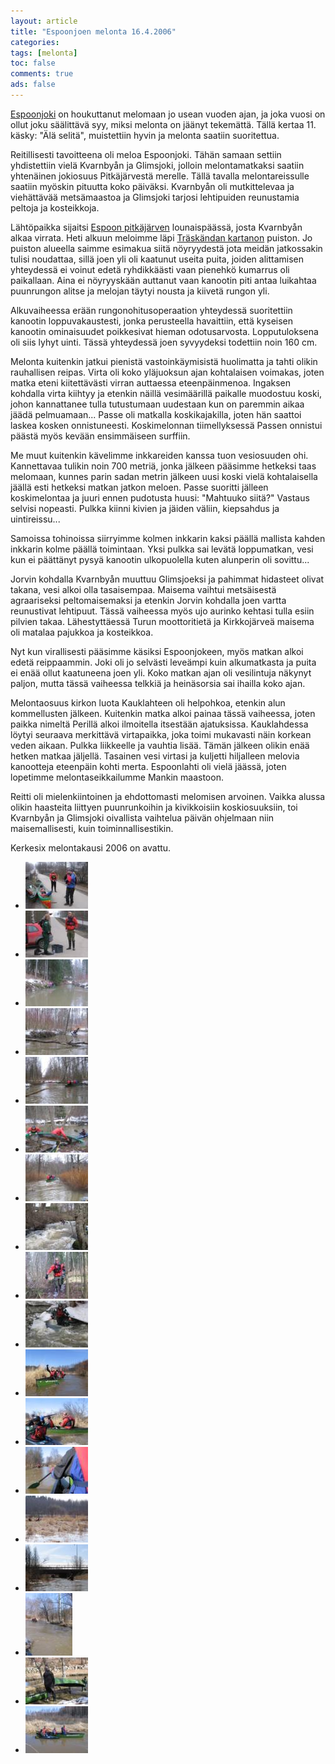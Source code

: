 ```yaml
---
layout: article
title: "Espoonjoen melonta 16.4.2006"
categories:
tags: [melonta]
toc: false
comments: true
ads: false
---
```


[Espoonjoki](http://koti.mbnet.fi/ugo/espoonkuvat/joki.html) on
houkuttanut melomaan jo usean vuoden ajan, ja joka vuosi on ollut joku
säälittävä syy, miksi melonta on jäänyt tekemättä. Tällä kertaa 11.
käsky: "Älä selitä", muistettiin hyvin ja melonta saatiin suoritettua.

Reitillisesti tavoitteena oli meloa Espoonjoki. Tähän samaan settiin
yhdistettiin vielä Kvarnbyån ja Glimsjoki, jolloin melontamatkaksi
saatiin yhtenäinen jokiosuus Pitkäjärvestä merelle. Tällä tavalla
melontareissulle saatiin myöskin pituutta koko päiväksi. Kvarnbyån oli
mutkittelevaa ja viehättävää metsämaastoa ja Glimsjoki tarjosi
lehtipuiden reunustamia peltoja ja kosteikkoja.

Lähtöpaikka sijaitsi [Espoon
pitkäjärven](https://fi.wikipedia.org/wiki/Pitk%C3%A4j%C3%A4rvi_(Espoo))
lounaispäässä, josta Kvarnbyån alkaa virrata. Heti alkuun meloimme läpi
[Träskändan
kartanon](http://fi.wikipedia.org/wiki/Tr%C3%A4sk%C3%A4ndan_kartano) puiston.
Jo puiston alueella saimme esimakua siitä nöyryydestä jota meidän
jatkossakin tulisi noudattaa, sillä joen yli oli kaatunut useita puita,
joiden alittamisen yhteydessä ei voinut edetä ryhdikkäästi vaan pienehkö
kumarrus oli paikallaan. Aina ei nöyryyskään auttanut vaan kanootin piti
antaa luikahtaa puunrungon alitse ja melojan täytyi nousta ja kiivetä
rungon yli.

Alkuvaiheessa erään rungonohitusoperaation yhteydessä suoritettiin
kanootin loppuvakaustesti, jonka perusteella havaittiin, että kyseisen
kanootin ominaisuudet poikkesivat hieman odotusarvosta. Lopputuloksena
oli siis lyhyt uinti. Tässä yhteydessä joen syvyydeksi todettiin noin
160 cm.

Melonta kuitenkin jatkui pienistä vastoinkäymisistä huolimatta ja tahti
olikin rauhallisen reipas. Virta oli koko yläjuoksun ajan kohtalaisen
voimakas, joten matka eteni kiitettävästi virran auttaessa
eteenpäinmenoa. Ingaksen kohdalla virta kiihtyy ja etenkin näillä
vesimäärillä paikalle muodostuu koski, johon kannattanee tulla
tutustumaan uudestaan kun on paremmin aikaa jäädä pelmuamaan... Passe
oli matkalla koskikajakilla, joten hän saattoi laskea kosken
onnistuneesti. Koskimelonnan tiimellyksessä Passen onnistui päästä myös
kevään ensimmäiseen surffiin.

Me muut kuitenkin kävelimme inkkareiden kanssa tuon vesiosuuden ohi.
Kannettavaa tulikin noin 700 metriä, jonka jälkeen pääsimme hetkeksi
taas melomaan, kunnes parin sadan metrin jälkeen uusi koski vielä
kohtalaisella jäällä esti hetkeksi matkan jatkon meloen. Passe suoritti
jälleen koskimelontaa ja juuri ennen pudotusta huusi: "Mahtuuko siitä?"
Vastaus selvisi nopeasti. Pulkka kiinni kivien ja jäiden väliin,
kiepsahdus ja uintireissu...

Samoissa tohinoissa siirryimme kolmen inkkarin kaksi päällä mallista
kahden inkkarin kolme päällä toimintaan. Yksi pulkka sai levätä
loppumatkan, vesi kun ei päättänyt pysyä kanootin ulkopuolella kuten
alunperin oli sovittu...

Jorvin kohdalla Kvarnbyån muuttuu Glimsjoeksi ja pahimmat hidasteet
olivat takana, vesi alkoi olla tasaisempaa. Maisema vaihtui metsäisestä
agraariseksi peltomaisemaksi ja etenkin Jorvin kohdalla joen vartta
reunustivat lehtipuut. Tässä vaiheessa myös ujo aurinko kehtasi tulla
esiin pilvien takaa. Lähestyttäessä Turun moottoritietä ja Kirkkojärveä
maisema oli matalaa pajukkoa ja kosteikkoa.

Nyt kun virallisesti pääsimme käsiksi Espoonjokeen, myös matkan alkoi
edetä reippaammin. Joki oli jo selvästi leveämpi kuin alkumatkasta ja
puita ei enää ollut kaatuneena joen yli. Koko matkan ajan oli
vesilintuja näkynyt paljon, mutta tässä vaiheessa telkkiä ja heinäsorsia
sai ihailla koko ajan.

Melontaosuus kirkon luota Kauklahteen oli helpohkoa, etenkin alun
kommellusten jälkeen. Kuitenkin matka alkoi painaa tässä vaiheessa,
joten paikka nimeltä Perillä alkoi ilmoitella itsestään ajatuksissa.
Kauklahdessa löytyi seuraava merkittävä virtapaikka, joka toimi
mukavasti näin korkean veden aikaan. Pulkka liikkeelle ja vauhtia lisää.
Tämän jälkeen olikin enää hetken matkaa jäljellä. Tasainen vesi virtasi
ja kuljetti hiljalleen melovia kanootteja eteenpäin kohti merta.
Espoonlahti oli vielä jäässä, joten lopetimme melontaseikkailumme Mankin
maastoon.

Reitti oli mielenkiintoinen ja ehdottomasti melomisen arvoinen. Vaikka
alussa olikin haasteita liittyen puunrunkoihin ja kivikkoisiin
koskiosuuksiin, toi Kvarnbyån ja Glimsjoki oivallista vaihtelua päivän
ohjelmaan niin maisemallisesti, kuin toiminnallisestikin.

Kerkesix melontakausi 2006 on avattu.

<div class="image-gallery" markdown="1">

-   [![](/images/espoonjoen-melonta-16.4.2006/Thumbnails/melontaespoonjoki20060416_01b.jpg)](/images/espoonjoen-melonta-16.4.2006/melontaespoonjoki20060416_01b.jpg)
-   [![](/images/espoonjoen-melonta-16.4.2006/Thumbnails/melontaespoonjoki20060416_02b.jpg)](/images/espoonjoen-melonta-16.4.2006/melontaespoonjoki20060416_02b.jpg)
-   [![](/images/espoonjoen-melonta-16.4.2006/Thumbnails/melontaespoonjoki20060416_03b.jpg)](/images/espoonjoen-melonta-16.4.2006/melontaespoonjoki20060416_03b.jpg)
-   [![](/images/espoonjoen-melonta-16.4.2006/Thumbnails/melontaespoonjoki20060416_04b.jpg)](/images/espoonjoen-melonta-16.4.2006/melontaespoonjoki20060416_04b.jpg)
-   [![](/images/espoonjoen-melonta-16.4.2006/Thumbnails/melontaespoonjoki20060416_05b.jpg)](/images/espoonjoen-melonta-16.4.2006/melontaespoonjoki20060416_05b.jpg)
-   [![](/images/espoonjoen-melonta-16.4.2006/Thumbnails/melontaespoonjoki20060416_06b.jpg)](/images/espoonjoen-melonta-16.4.2006/melontaespoonjoki20060416_06b.jpg)
-   [![](/images/espoonjoen-melonta-16.4.2006/Thumbnails/melontaespoonjoki20060416_07b.jpg)](/images/espoonjoen-melonta-16.4.2006/melontaespoonjoki20060416_07b.jpg)
-   [![](/images/espoonjoen-melonta-16.4.2006/Thumbnails/melontaespoonjoki20060416_08b.jpg)](/images/espoonjoen-melonta-16.4.2006/melontaespoonjoki20060416_08b.jpg)
-   [![](/images/espoonjoen-melonta-16.4.2006/Thumbnails/melontaespoonjoki20060416_09b.jpg)](/images/espoonjoen-melonta-16.4.2006/melontaespoonjoki20060416_09b.jpg)
-   [![](/images/espoonjoen-melonta-16.4.2006/Thumbnails/melontaespoonjoki20060416_10b.jpg)](/images/espoonjoen-melonta-16.4.2006/melontaespoonjoki20060416_10b.jpg)
-   [![](/images/espoonjoen-melonta-16.4.2006/Thumbnails/melontaespoonjoki20060416_11b.jpg)](/images/espoonjoen-melonta-16.4.2006/melontaespoonjoki20060416_11b.jpg)
-   [![](/images/espoonjoen-melonta-16.4.2006/Thumbnails/melontaespoonjoki20060416_12b.jpg)](/images/espoonjoen-melonta-16.4.2006/melontaespoonjoki20060416_12b.jpg)
-   [![](/images/espoonjoen-melonta-16.4.2006/Thumbnails/melontaespoonjoki20060416_13b.jpg)](/images/espoonjoen-melonta-16.4.2006/melontaespoonjoki20060416_13b.jpg)
-   [![](/images/espoonjoen-melonta-16.4.2006/Thumbnails/melontaespoonjoki20060416_14b.jpg)](/images/espoonjoen-melonta-16.4.2006/melontaespoonjoki20060416_14b.jpg)
-   [![](/images/espoonjoen-melonta-16.4.2006/Thumbnails/melontaespoonjoki20060416_15b.jpg)](/images/espoonjoen-melonta-16.4.2006/melontaespoonjoki20060416_15b.jpg)
-   [![](/images/espoonjoen-melonta-16.4.2006/Thumbnails/melontaespoonjoki20060416_16b.jpg)](/images/espoonjoen-melonta-16.4.2006/melontaespoonjoki20060416_16b.jpg)
-   [![](/images/espoonjoen-melonta-16.4.2006/Thumbnails/melontaespoonjoki20060416_17b.jpg)](/images/espoonjoen-melonta-16.4.2006/melontaespoonjoki20060416_17b.jpg)
-   [![](/images/espoonjoen-melonta-16.4.2006/Thumbnails/melontaespoonjoki20060416_18b.jpg)](/images/espoonjoen-melonta-16.4.2006/melontaespoonjoki20060416_18b.jpg)

</div>
